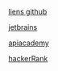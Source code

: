 [liens github](https://github.com/cloudcommunity/Free-Certifications?tab=readme-ov-file)

[jetbrains](https://www.jetbrains.com/academy/)

[apiacademy](https://apiacademy.learnupon.com/dashboard)

[hackerRank](https://www.hackerrank.com/)

